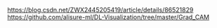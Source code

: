 https://blog.csdn.net/ZWX2445205419/article/details/86521829
https://github.com/alisure-ml/DL-Visualization/tree/master/Grad_CAM